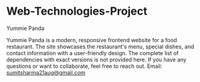 # Web-Technologies-Project
Yummie Panda

Yummie Panda is a modern, responsive frontend website for a food restaurant. The site showcases the restaurant's menu, special dishes, and contact information with a user-friendly design.
The complete list of dependencies with exact versions is not provided here.
If you have any questions or want to collaborate, feel free to reach out.
Email: sumitsharma21aug@gmail.com
